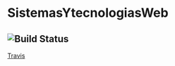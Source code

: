 # SistemasYtecnologiasWeb

![Build Status](https://travis-ci.org/SystemasYtecnologiasWeb/SistemasYtecnologiasWeb.svg)
----
[Travis](https://travis-ci.org/SystemasYtecnologiasWeb/SistemasYtecnologiasWeb)

